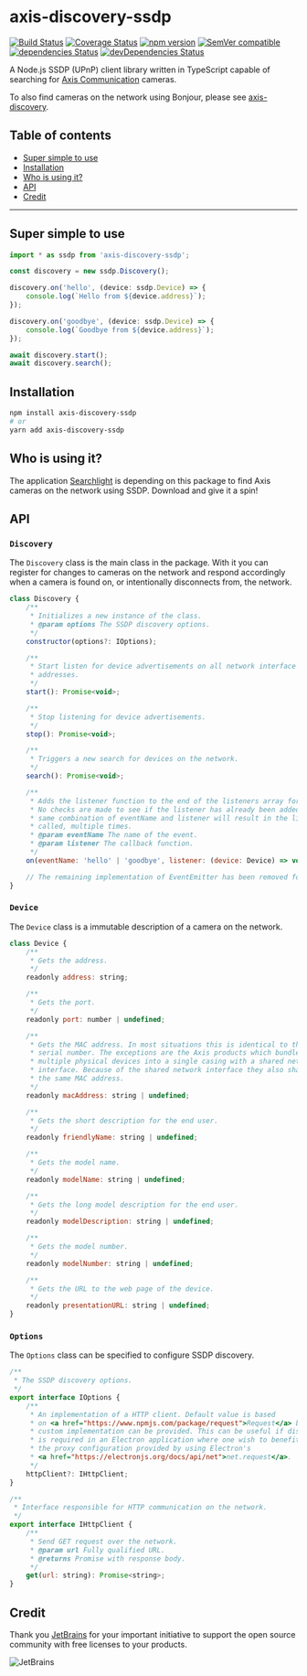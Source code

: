 # axis-discovery-ssdp

[![Build Status](https://travis-ci.com/FantasticFiasco/axis-discovery-ssdp-js.svg?branch=master)](https://travis-ci.com/FantasticFiasco/axis-discovery-ssdp-js)
[![Coverage Status](https://coveralls.io/repos/github/FantasticFiasco/axis-discovery-ssdp-js/badge.svg)](https://coveralls.io/github/FantasticFiasco/axis-discovery-ssdp-js)
[![npm version](https://img.shields.io/npm/v/axis-discovery-ssdp.svg)](https://www.npmjs.com/package/axis-discovery-ssdp)
[![SemVer compatible](https://img.shields.io/badge/%E2%9C%85-SemVer%20compatible-blue)](https://semver.org/)
[![dependencies Status](https://david-dm.org/FantasticFiasco/axis-discovery-ssdp-js/status.svg)](https://david-dm.org/FantasticFiasco/axis-discovery-ssdp-js)
[![devDependencies Status](https://david-dm.org/FantasticFiasco/axis-discovery-ssdp-js/dev-status.svg)](https://david-dm.org/FantasticFiasco/axis-discovery-ssdp-js?type=dev)

A Node.js SSDP (UPnP) client library written in TypeScript capable of searching for [Axis Communication](http://www.axis.com) cameras.

To also find cameras on the network using Bonjour, please see [axis-discovery](https://github.com/FantasticFiasco/axis-discovery-js).

## Table of contents

- [Super simple to use](#super-simple-to-use)
- [Installation](#installation)
- [Who is using it?](#who-is-using-it)
- [API](#api)
- [Credit](#credit)

---

## Super simple to use

```javascript
import * as ssdp from 'axis-discovery-ssdp';

const discovery = new ssdp.Discovery();

discovery.on('hello', (device: ssdp.Device) => {
    console.log(`Hello from ${device.address}`);
});

discovery.on('goodbye', (device: ssdp.Device) => {
    console.log(`Goodbye from ${device.address}`);
});

await discovery.start();
await discovery.search();
```

## Installation

```sh
npm install axis-discovery-ssdp
# or
yarn add axis-discovery-ssdp
```

## Who is using it?

The application [Searchlight](https://fantasticfiasco.github.io/searchlight/) is depending on this package to find Axis cameras on the network using SSDP. Download and give it a spin!

## API

### `Discovery`

The `Discovery` class is the main class in the package. With it you can register for changes to cameras on the network and respond accordingly when a camera is found on, or intentionally disconnects from, the network.

```javascript
class Discovery {
    /**
     * Initializes a new instance of the class.
     * @param options The SSDP discovery options.
     */
    constructor(options?: IOptions);

    /**
     * Start listen for device advertisements on all network interface
     * addresses.
     */
    start(): Promise<void>;

    /**
     * Stop listening for device advertisements.
     */
    stop(): Promise<void>;

    /**
     * Triggers a new search for devices on the network.
     */
    search(): Promise<void>;

    /**
     * Adds the listener function to the end of the listeners array for the event named eventName.
     * No checks are made to see if the listener has already been added. Multiple calls passing the
     * same combination of eventName and listener will result in the listener being added, and
     * called, multiple times.
     * @param eventName The name of the event.
     * @param listener The callback function.
     */
    on(eventName: 'hello' | 'goodbye', listener: (device: Device) => void): this;

    // The remaining implementation of EventEmitter has been removed for brevity
}
```

### `Device`

The `Device` class is a immutable description of a camera on the network.

```javascript
class Device {
    /**
     * Gets the address.
     */
    readonly address: string;

    /**
     * Gets the port.
     */
    readonly port: number | undefined;

    /**
     * Gets the MAC address. In most situations this is identical to the
     * serial number. The exceptions are the Axis products which bundle
     * multiple physical devices into a single casing with a shared network
     * interface. Because of the shared network interface they also share
     * the same MAC address.
     */
    readonly macAddress: string | undefined;

    /**
     * Gets the short description for the end user.
     */
    readonly friendlyName: string | undefined;

    /**
     * Gets the model name.
     */
    readonly modelName: string | undefined;

    /**
     * Gets the long model description for the end user.
     */
    readonly modelDescription: string | undefined;

    /**
     * Gets the model number.
     */
    readonly modelNumber: string | undefined;

    /**
     * Gets the URL to the web page of the device.
     */
    readonly presentationURL: string | undefined;
}
```

### `Options`

The `Options` class can be specified to configure SSDP discovery.

```javascript
/**
 * The SSDP discovery options.
 */
export interface IOptions {
    /**
     * An implementation of a HTTP client. Default value is based
     * on <a href="https://www.npmjs.com/package/request">Request</a> but a
     * custom implementation can be provided. This can be useful if discovery
     * is required in an Electron application where one wish to benefit from
     * the proxy configuration provided by using Electron's
     * <a href="https://electronjs.org/docs/api/net">net.request</a>.
     */
    httpClient?: IHttpClient;
}

/**
 * Interface responsible for HTTP communication on the network.
 */
export interface IHttpClient {
    /**
     * Send GET request over the network.
     * @param url Fully qualified URL.
     * @returns Promise with response body.
     */
    get(url: string): Promise<string>;
}
```

## Credit

Thank you [JetBrains](https://www.jetbrains.com/) for your important initiative to support the open source community with free licenses to your products.

![JetBrains](./design/jetbrains.png)
